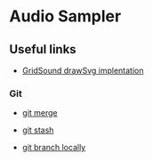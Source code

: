 # Audio Sampler

## Useful links

- [GridSound drawSvg implentation](https://github.com/gridsound/gs-ui-components/blob/master/gsuiWaveform/gsuiWaveform.js)

### Git

- [git merge](https://www.varonis.com/blog/git-branching#branch)

- [git stash](https://www.atlassian.com/git/tutorials/saving-changes/git-stash)

- [git branch locally](https://www.git-tower.com/learn/git/faq/delete-local-branch)
